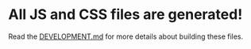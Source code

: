 # All JS and CSS files are generated!

Read the [DEVELOPMENT.md](../../DEVELOPMENT.md) for more details about building these files.
